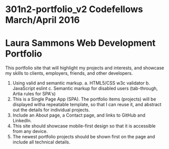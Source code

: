 # 301n2-portfolio_v2 Codefellows March/April 2016
# Laura Sammons Web Development Portfolio

This portfolio site that will highlight my projects and interests, and showcase my skills to clients, employers, friends, and other developers.

  1. Using valid and semantic markup.
    a. HTML5/CSS w3c validator
    b. JavaScript eslint
    c. Semantic markup for disabled users (tab-through, Artia rules for SPA's)
  2. This is a Single Page App (SPA). The portfolio items (projects) will be displayed witha repeatable template, so that I can reuse it, and abstract out the details for individual projects.
  3. Include an About page, a Contact page, and links to GitHub and LinkedIn.
  4. This site should showcase mobile-first design so that it is accessible from any device.
  5. The newest portfolio projects should be shown first on the page and include all technical details.
